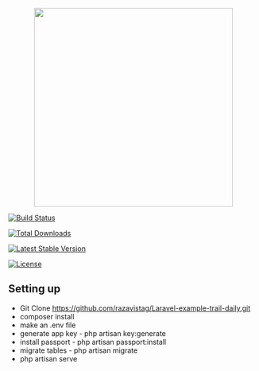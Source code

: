 
<p  align="center"><a  href="https://laravel.com"  target="_blank"><img  src="https://raw.githubusercontent.com/laravel/art/master/logo-lockup/5%20SVG/2%20CMYK/1%20Full%20Color/laravel-logolockup-cmyk-red.svg"  width="400"></a></p>

  

<p  align="center">

<a  href="https://travis-ci.org/laravel/framework"><img  src="https://travis-ci.org/laravel/framework.svg"  alt="Build Status"></a>

<a  href="https://packagist.org/packages/laravel/framework"><img  src="https://img.shields.io/packagist/dt/laravel/framework"  alt="Total Downloads"></a>

<a  href="https://packagist.org/packages/laravel/framework"><img  src="https://img.shields.io/packagist/v/laravel/framework"  alt="Latest Stable Version"></a>

<a  href="https://packagist.org/packages/laravel/framework"><img  src="https://img.shields.io/packagist/l/laravel/framework"  alt="License"></a>

</p>

  

## Setting up

 - Git Clone https://github.com/razavistag/Laravel-example-trail-daily.git
 - composer install
 - make an .env file
 - generate app key
		 - php artisan key:generate
 - install passport
		 - php artisan passport:install
 - migrate tables
		 - php artisan migrate
 - php artisan serve

 
